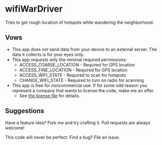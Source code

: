 # wifiWarDriver

Tries to get rough location of hotspots while wandering the neighborhood.

## Vows

* This app does _not_ send data from your device to an external server. The data it collects is for your eyes only.
* This app requests only the minimal required permissions:
  * ACCESS_COARSE_LOCATION - Required for GPS location
  * ACCESS_FINE_LOCATION - Required for GPS location
  * ACCESS_WIFI_STATE - Required to scan for hotspots
  * CHANGE_WIFI_STATE - Required to turn on radio for scanning
* This app is free for noncommercial use. If for some odd reason you represent a company that wants to license the code, make me an offer.
  * See [the license file](LICENSE) for details.

## Suggestions

Have a feature idea? Fork me and try crafting it. Pull requests are always welcome!

This code will never be perfect. Find a bug? File an issue.
